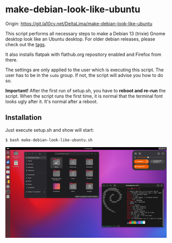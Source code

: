 # make-debian-look-like-ubuntu

Origin: https://git.la10cy.net/DeltaLima/make-debian-look-like-ubuntu

This script performs all necessary steps to make a Debian 13 (trixie) Gnome desktop look like an Ubuntu desktop.
For older debian releases, please check out the [tags](https://git.la10cy.net/DeltaLima/make-debian-look-like-ubuntu/tags).

It also installs flatpak with flathub.org repository enabled and Firefox from there.

The settings are only applied to the user which is executing this script. The user has to be in the `sudo` group. If not, the script will advise you how to do so.

**Important!** After the first run of setup.sh, you have to **reboot and re-run** the script. 
When the script runs the first time, it is normal that the terminal font looks ugly after it. It's normal after a reboot.

## Installation

Just execute setup.sh and show will start:

```bash
$ bash make-debian-look-like-ubuntu.sh
```

![Ubuntuish Debian 13 Gnome Desktop](screenshot/screenshot1.png "Ubuntuish Debian 13 Gnome Desktop")
